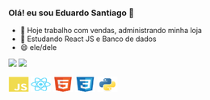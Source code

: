 ### Olá! eu sou Eduardo Santiago 👋

- 🔭 Hoje trabalho com vendas, administrando minha loja 
- 🌱 Estudando React JS e Banco de dados 
- 😄 ele/dele

<div>
  <img height="200em" src="https://github-readme-stats.vercel.app/api?username=EdSantiag0&show_icons=true&theme=tokyonight"/>
  <img height="200em" src="https://github-readme-stats.vercel.app/api/top-langs/?username=EdSantiag0&layout=donut&theme=tokyonight"/>
</div>

<div style="display: inline_block"><br>
  <img align="center" alt="Rafa-Js" height="30" width="40" src="https://raw.githubusercontent.com/devicons/devicon/master/icons/javascript/javascript-plain.svg">
  <img align="center" alt="Rafa-React" height="30" width="40" src="https://raw.githubusercontent.com/devicons/devicon/master/icons/react/react-original.svg">
  <img align="center" alt="Rafa-HTML" height="30" width="40" src="https://raw.githubusercontent.com/devicons/devicon/master/icons/html5/html5-original.svg">
  <img align="center" alt="Rafa-CSS" height="30" width="40" src="https://raw.githubusercontent.com/devicons/devicon/master/icons/css3/css3-original.svg">
  <img align="center" alt="Rafa-Python" height="30" width="40" src="https://raw.githubusercontent.com/devicons/devicon/master/icons/python/python-original.svg">
</div>

